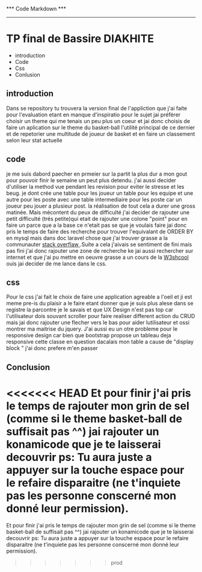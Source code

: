 *** Code Markdown ***
*********************

# TP final de Bassire DIAKHITE

* introduction
* Code
* Css
* Conlusion

## introduction

Dans se repository tu trouvera la version final de l'appliction que j'ai faite pour l'evaluation etant en manque d'inspiratio pour le sujet jai préférer choisir un theme qui me tenais un peu plus un coeur et jai donc choisis de faire un aplication sur le theme du basket-ball l'utilité principal de ce dernier et de repetorier une multitude de joueur de basket et en faire un classement selon leur stat actuelle

## code

je me suis dabord paecher en prmeier sur la partit la plus dur a mon gout pour  pouvoir finir le semaine un peut plus detendu. j'ai aussi decider d'utiliser la method vue pendant les revision pour eviter le stresse et les beug. je dont crée une table pour les joueur un table pour les equipe et une autre pour les poste avec une table intermediaire pour les poste car un joueur peu jouer a plusieur post. la réalisation de tout cela a durer une gross matinée. Mais mécontent du peux de difficulté j'ai decider de rajouter une petit difficulté (trés petite)qui etait de rajouter une colone "point" pour en faire un parce que a la base ce n'etait pas se que je voulais faire
jai donc pris le temps de faire des recherche pour trouver l'equivalant de ORDER BY en mysql mais dans doc laravel chose que j'ai trouver grasse a la communauter [stack overflaw ](https://stackoverflow.com/questions/17429427/laravel-eloquent-ordering-results-of-all).Suite a cela j'aivais se sentiment de fini mais pas fini j'ai donc rajouter une zone de recherche ke jai aussi rechercher sur internet et que j'ai pu mettre en oeuvre grasse a un cours de la [W3shcool](https://www.w3schools.com/howto/howto_js_filter_table.asp) ouis jai decider de me lance dans le css.

## css

Pour le css j'ai fait le choix de faire une application agreable a l'oeil et ji est meme pre-is du plaisir a le faire etant donner que je suis plus alese dans se registre la parcontre je le savais et que UX Design n'est pas top car l'utilisateur dois souvant scroller pour faire realiser different action du CRUD mais jai donc rajouter une flecher vers le bas pour aider lutilisateur et ossi montrer ma maitrise du jquery. J'ai aussi eu un otre probleme pour le responsive design car bien que bootstrap propose un tableau deja responsive cette classe en question dacalais mon table a cause de "display block " j'ai donc prefere m'en passer

## Conclusion

<<<<<<< HEAD
Et pour finir j'ai pris le temps de rajouter mon grin de sel (comme si le theme basket-ball de suffisait pas ^^) jai rajouter un konamicode que je te laisserai decouvrir ps: Tu aura juste a appuyer sur la touche espace pour le refaire disparaitre (ne t'inquiete pas les personne conscerné mon donné leur permission). 
=======
Et pour finir j'ai pris le temps de rajouter mon grin de sel (comme si le theme basket-ball de suffisait pas ^^) jai rajouter un konamicode que je te laisserai decouvrir ps: Tu aura juste a appuyer sur la touche espace pour le refaire disparaitre (ne t'inquiete pas les personne conscerné mon donné leur permission).
>>>>>>> prod
